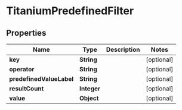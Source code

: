 

# TitaniumPredefinedFilter


## Properties

| Name | Type | Description | Notes |
|------------ | ------------- | ------------- | -------------|
|**key** | **String** |  |  [optional] |
|**operator** | **String** |  |  [optional] |
|**predefinedValueLabel** | **String** |  |  [optional] |
|**resultCount** | **Integer** |  |  [optional] |
|**value** | **Object** |  |  [optional] |



